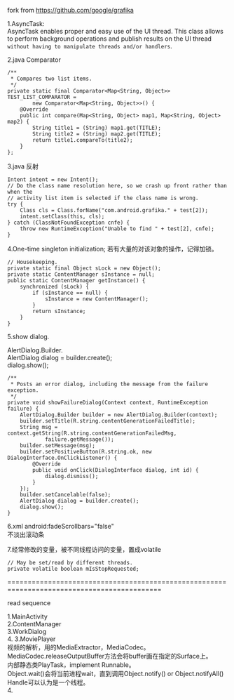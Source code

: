 fork from https://github.com/google/grafika

1.AsyncTask:  
AsyncTask enables proper and easy use of the UI thread.
This class allows to perform background operations and publish results on the UI thread `without having to manipulate threads and/or handlers`.

2.java Comparator

    /**
     * Compares two list items.
     */
    private static final Comparator<Map<String, Object>> TEST_LIST_COMPARATOR =
            new Comparator<Map<String, Object>>() {
        @Override
        public int compare(Map<String, Object> map1, Map<String, Object> map2) {
            String title1 = (String) map1.get(TITLE);
            String title2 = (String) map2.get(TITLE);
            return title1.compareTo(title2);
        }
    };

3.java 反射

    Intent intent = new Intent();
    // Do the class name resolution here, so we crash up front rather than when the
    // activity list item is selected if the class name is wrong.
    try {
        Class cls = Class.forName("com.android.grafika." + test[2]);
        intent.setClass(this, cls);
    } catch (ClassNotFoundException cnfe) {
        throw new RuntimeException("Unable to find " + test[2], cnfe);
    }

4.One-time singleton initialization;
若有大量的对该对象的操作，记得加锁。

    // Housekeeping.
    private static final Object sLock = new Object();
    private static ContentManager sInstance = null;
    public static ContentManager getInstance() {
        synchronized (sLock) {
            if (sInstance == null) {
                sInstance = new ContentManager();
            }
            return sInstance;
        }
    }

5.show dialog.

AlertDialog.Builder.  
AlertDialog dialog = builder.create();  
dialog.show();

    /**
     * Posts an error dialog, including the message from the failure exception.
     */
    private void showFailureDialog(Context context, RuntimeException failure) {
        AlertDialog.Builder builder = new AlertDialog.Builder(context);
        builder.setTitle(R.string.contentGenerationFailedTitle);
        String msg = context.getString(R.string.contentGenerationFailedMsg,
                failure.getMessage());
        builder.setMessage(msg);
        builder.setPositiveButton(R.string.ok, new DialogInterface.OnClickListener() {
            @Override
            public void onClick(DialogInterface dialog, int id) {
                dialog.dismiss();
            }
        });
        builder.setCancelable(false);
        AlertDialog dialog = builder.create();
        dialog.show();
    }

6.xml
    android:fadeScrollbars="false"  
    不淡出滚动条  
    
7.经常修改的变量，被不同线程访问的变量，置成volatile  

    // May be set/read by different threads.
    private volatile boolean mIsStopRequested;




============================================================================================

read sequence  

1.MainActivity  
2.ContentManager  
3.WorkDialog  
4.
3.MoviePlayer  
    视频的解析，用的MediaExtractor，MediaCodec。  
    MediaCodec.releaseOutputBuffer方法会将buffer画在指定的Surface上。  
    内部静态类PlayTask，implement Runnable。  
    Object.wait()会将当前进程wait，直到调用Object.notify() or Object.notifyAll()  
    Handle可以认为是一个线程。  
4.


